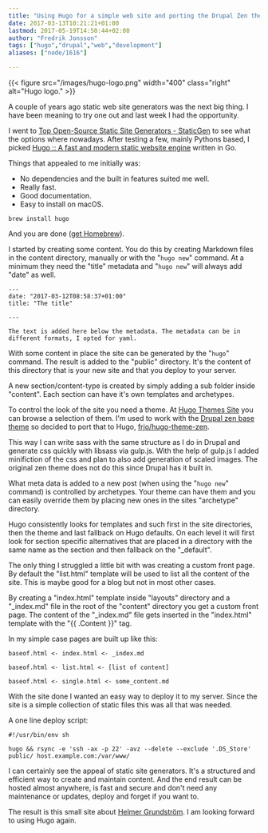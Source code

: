 ```yaml
---
title: "Using Hugo for a simple web site and porting the Drupal Zen theme"
date: 2017-03-13T10:21:21+01:00
lastmod: 2017-05-19T14:50:44+02:00
author: "Fredrik Jonsson"
tags: ["hugo","drupal","web","development"]
aliases: ["node/1616"]

---
```


{{< figure src="/images/hugo-logo.png" width="400" class="right" alt="Hugo logo." >}}

A couple of years ago static web site generators was the next big thing. I have been meaning to try one out and last week I had the opportunity.

I went to [Top Open-Source Static Site Generators - StaticGen](https://www.staticgen.com/) to see what the options where nowadays. After testing a few, mainly Pythons based, I picked [Hugo :: A fast and modern static website engine](https://gohugo.io/) written in Go.

Things that appealed to me initially was:

* No dependencies and the built in features suited me well.
* Really fast.
* Good documentation.
* Easy to install on macOS.

~~~~
brew install hugo
~~~~

And you are done ([get Homebrew](https://brew.sh/)).

I started by creating some content. You do this by creating Markdown files in the content directory, manually or with the "`hugo new`" command. At a minimum they need the "title" metadata and "`hugo new`" will always add "date" as well.

~~~~
---
date: "2017-03-12T08:58:37+01:00"
title: "The title"

---

The text is added here below the metadata. The metadata can be in different formats, I opted for yaml.
~~~~

With some content in place the site can be generated by the "`hugo`" command. The result is added to the "public" directory. It's the content of this directory that is your new site and that you deploy to your server.

A new section/content-type is created by simply adding a sub folder inside "content". Each section can have it's own templates and archetypes.

To control the look of the site you need a theme. At [Hugo Themes Site](https://themes.gohugo.io/) you can browse a selection of them. I'm used to work with the [Drupal zen base theme](https://www.drupal.org/project/zen) so decided to port that to Hugo, [frjo/hugo-theme-zen](https://github.com/frjo/hugo-theme-zen).

This way I can write sass with the same structure as I do in Drupal and generate css quickly with libsass via gulp.js. With the help of gulp.js I added minifiction of the css and plan to also add generation of scaled images. The original zen theme does not do this since Drupal has it built in.

What meta data is added to a new post (when using the "`hugo new`" command) is controlled by archetypes. Your theme can have them and you can easily override them by placing new ones in the sites "archetype" directory.

Hugo consistently looks for templates and such first in the site directories, then the theme and last fallback on Hugo defaults. On each level it will first look for section specific alternatives that are placed in a directory with the same name as the section and then fallback on the "_default".

The only thing I struggled a little bit with was creating a custom front page. By default the "list.html" template will be used to list all the content of the site. This is maybe good for a blog but not in most other cases.

By creating a "index.html" template inside "layouts" directory and a "\_index.md" file in the root of the "content" directory you get a custom front page. The content of the "\_index.md" file gets inserted in the "index.html" template with the "{{ .Content }}" tag.

In my simple case pages are built up like this:

~~~~
baseof.html <- index.html <- _index.md

baseof.html <- list.html <- [list of content]

baseof.html <- single.html <- some_content.md
~~~~

With the site done I wanted an easy way to deploy it to my server. Since the site is a simple collection of static files this was all that was needed.

A one line deploy script:

~~~~
#!/usr/bin/env sh

hugo && rsync -e 'ssh -ax -p 22' -avz --delete --exclude '.DS_Store' public/ host.example.com:/var/www/
~~~~

I can certainly see the appeal of static site generators. It's a structured and efficient way to create and maintain content. And the end result can be hosted almost anywhere, is fast and secure and don't need any maintenance or updates, deploy and forget if you want to.

The result is this small site about [Helmer Grundström](https://www.helmergrundstrom.se/). I am looking forward to using Hugo again.

